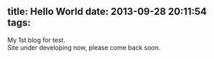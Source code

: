 title: Hello World
date: 2013-09-28 20:11:54
tags:
---

My 1st blog for test.  
Site under developing now, please come back soon.